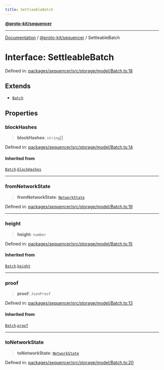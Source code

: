 ```yaml
---
title: SettleableBatch
---
```


[**@proto-kit/sequencer**](../README.md)

***

[Documentation](../../../README.md) / [@proto-kit/sequencer](../README.md) / SettleableBatch

# Interface: SettleableBatch

Defined in: [packages/sequencer/src/storage/model/Batch.ts:18](https://github.com/proto-kit/framework/blob/28efa802e3737fc3b77339148b307ef7246f3ef1/packages/sequencer/src/storage/model/Batch.ts#L18)

## Extends

- [`Batch`](Batch.md)

## Properties

### blockHashes

> **blockHashes**: `string`[]

Defined in: [packages/sequencer/src/storage/model/Batch.ts:14](https://github.com/proto-kit/framework/blob/28efa802e3737fc3b77339148b307ef7246f3ef1/packages/sequencer/src/storage/model/Batch.ts#L14)

#### Inherited from

[`Batch`](Batch.md).[`blockHashes`](Batch.md#blockhashes)

***

### fromNetworkState

> **fromNetworkState**: [`NetworkState`](../../protocol/classes/NetworkState.md)

Defined in: [packages/sequencer/src/storage/model/Batch.ts:19](https://github.com/proto-kit/framework/blob/28efa802e3737fc3b77339148b307ef7246f3ef1/packages/sequencer/src/storage/model/Batch.ts#L19)

***

### height

> **height**: `number`

Defined in: [packages/sequencer/src/storage/model/Batch.ts:15](https://github.com/proto-kit/framework/blob/28efa802e3737fc3b77339148b307ef7246f3ef1/packages/sequencer/src/storage/model/Batch.ts#L15)

#### Inherited from

[`Batch`](Batch.md).[`height`](Batch.md#height)

***

### proof

> **proof**: `JsonProof`

Defined in: [packages/sequencer/src/storage/model/Batch.ts:13](https://github.com/proto-kit/framework/blob/28efa802e3737fc3b77339148b307ef7246f3ef1/packages/sequencer/src/storage/model/Batch.ts#L13)

#### Inherited from

[`Batch`](Batch.md).[`proof`](Batch.md#proof)

***

### toNetworkState

> **toNetworkState**: [`NetworkState`](../../protocol/classes/NetworkState.md)

Defined in: [packages/sequencer/src/storage/model/Batch.ts:20](https://github.com/proto-kit/framework/blob/28efa802e3737fc3b77339148b307ef7246f3ef1/packages/sequencer/src/storage/model/Batch.ts#L20)
